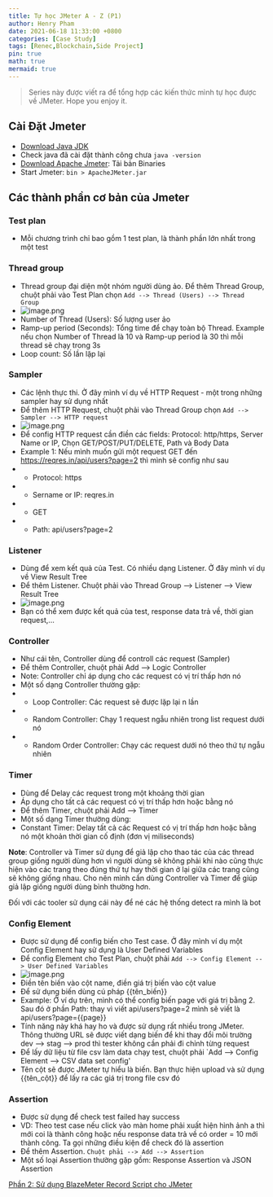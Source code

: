 ```yaml
---
title: Tự học JMeter A - Z (P1)
author: Henry Pham
date: 2021-06-18 11:33:00 +0800
categories: [Case Study]
tags: [Renec,Blockchain,Side Project]
pin: true
math: true
mermaid: true
---
```

> Series này được viết ra để tổng hợp các kiến thức mình tự học được về JMeter. Hope you enjoy it.
## Cài Đặt Jmeter
* [Download Java JDK](https://www.oracle.com/java/technologies/javase-downloads.html)
* Check java đã cài đặt thành công chưa `java -version` 
* [Download Apache Jmeter](https://jmeter.apache.org/download_jmeter.cgi): Tải bản Binaries
* Start Jmeter: `bin > ApacheJMeter.jar `
## Các thành phần cơ bản của Jmeter
### Test plan
*  Mỗi chương trình chỉ bao gồm 1 test plan, là thành phần lớn nhất trong một test

###  Thread group
* Thread group đại diện một nhóm người dùng ảo. Để thêm Thread Group, chuột phải vào Test Plan chọn `Add --> Thread (Users) --> Thread Group `
* ![image.png](https://images.viblo.asia/ea532038-c3d9-4d4a-96fe-f7ec3682fdef.png)
* Number of Thread (Users): Số lượng user ảo 
* Ramp-up period (Seconds): Tổng time để chạy toàn bộ Thread. Example nếu chọn Number of Thread là 10 và Ramp-up period là 30 thì mỗi thread sẽ chạy trong 3s
* Loop count: Số lần lặp lại 

### Sampler
* Các lệnh thực thi. Ở đây mình ví dụ về HTTP Request - một trong những sampler hay sử dụng nhất
* Để thêm HTTP Request, chuột phải vào Thread Group chọn `Add --> Sampler --> HTTP request`
* ![image.png](https://images.viblo.asia/b2e3615d-c3a3-40c8-b94f-0bcbdbd90227.png)
* Để config HTTP request cần điền các fields: Protocol: http/https, Server Name or IP, Chọn GET/POST/PUT/DELETE, Path và Body Data
* Example 1: Nếu mình muốn gửi một request GET đến https://reqres.in/api/users?page=2 thì mình sẽ config như sau
* * Protocol: https
* * Sername or IP: reqres.in
* * GET
* *  Path: api/users?page=2

### Listener
* Dùng để xem kết quả của Test. Có nhiều dạng Listener. Ở đây mình ví dụ về View Result Tree
* Để thêm Listener. Chuột phải vào Thread Group --> Listener --> View Result Tree
* ![image.png](https://images.viblo.asia/51cea006-3ba9-42d1-aa06-43f2fbd76ac4.png)
* Bạn có thể xem được kết quả của test, response data trả về, thời gian request,...

### Controller
* Như cái tên, Controller dùng để controll các request (Sampler)
* Để thêm Controller, chuột phải Add --> Logic Controller
* Note: Controller chỉ áp dụng cho các request có vị trí thấp hơn nó 
* Một số dạng Controller thường gặp:
* * Loop Controller: Các request sẽ được lặp lại n lần
* * Random Controller: Chạy 1 request ngẫu nhiên trong list request dưới nó
* * Random Order Controller: Chạy các request dưới nó theo thứ tự ngẫu nhiên

### Timer
* Dùng để Delay các request trong một khoảng thời gian
* Áp dụng cho tất cả các request có vị trí thấp hơn hoặc bằng nó
* Để thêm Timer, chuột phải Add --> Timer
* Một số dạng Timer thường dùng:
* Constant Timer: Delay tất cả các Request có vị trí thấp hơn hoặc bằng nó một khoản thời gian cố định (đơn vị miliseconds)

**Note**: Controller và Timer sử dụng để giả lập cho thao tác của các thread group giống người dùng hơn vì người dùng sẽ không phải khi nào cũng thực hiện vào các trang theo đúng thứ tự hay thời gian ở lại giữa các trang cũng sẽ không giống nhau. Cho nên mình cần dùng Controller và Timer để giúp giả lập giống người dùng bình thường hơn. 

Đối với các tooler sử dụng cái này để né các hệ thống detect ra mình là bot
### Config Element
* Được sử dụng để config biến cho Test case. Ở đây mình ví dụ một Config Element hay sử dụng là User Defined Variables
* Để config Element cho Test Plan, chuột phải `Add --> Config Element --> User Defined Variables`
* ![image.png](https://images.viblo.asia/21af8cb7-5f15-4fad-8ab6-0a18621a9977.png)
* Điền tên biến vào cột name, điền giá trị biến vào cột value
* Để sử dụng biến dùng cú pháp {{tên_biến}}
* Example: Ở ví dụ trên, mình có thể config biến page với giá trị bằng 2. Sau đó ở phần Path: thay vì viết api/users?page=2 mình sẽ viết là api/users?page={{page}}
* Tính năng này khá hay ho và được sử dụng rất nhiều trong JMeter. Thông thường URL sẽ được viết dạng biến để khi thay đổi môi trường dev --> stag --> prod thì tester không cần phải đi chỉnh từng request
* Để lấy dữ liệu từ file csv làm data chạy test,  chuột phải `Add --> Config Element --> CSV data set config'
* Tên cột sẽ được JMeter tự hiểu là biến. Bạn thực hiện upload và sử dụng {{tên_cột}} để lấy ra các giá trị trong file csv đó

### Assertion
* Được sử dụng để check test failed hay success
* VD: Theo test case nếu click vào màn home phải xuất hiện hình ảnh a thì mới coi là thành công hoặc nếu response data trả về có order = 10 mới thành công. Ta gọi những điều kiện để check đó là assertion
* Để thêm Assertion. `Chuột phải --> Add --> Assertion`
* Một số loại Assertion thường gặp gồm: Response Assertion và JSON Assertion

[Phần 2: Sử dụng BlazeMeter Record Script cho JMeter](https://viblo.asia/p/tu-hoc-jmeter-p2-su-dung-blazemeter-record-script-cho-jmeter-YWOZrr0rZQ0)